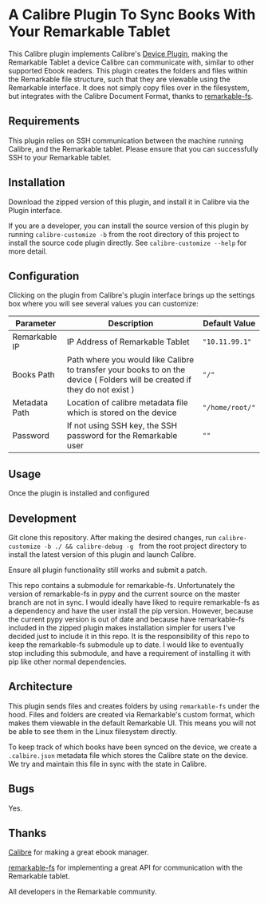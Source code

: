 A Calibre Plugin To Sync Books With Your Remarkable Tablet
==========================================================
This Calibre plugin implements Calibre's [Device Plugin](https://manual.calibre-ebook.com/plugins.html#module-calibre.devices.interface), 
making the Remarkable  Tablet a device Calibre can communicate with, similar to other supported Ebook readers. 
This plugin creates the folders and files within the Remarkable file structure, such that they are viewable using the 
Remarkable interface. It does not  simply copy files over in the filesystem, but integrates with the Calibre Document 
Format, thanks to [remarkable-fs](https://github.com/nick8325/remarkable-fs).

Requirements
------------
This plugin relies on SSH communication between the machine running Calibre, and the Remarkable tablet. Please ensure
that you can successfully SSH to your Remarkable tablet.

Installation
------------
Download the zipped version of this plugin, and install it in Calibre via the Plugin interface.

If you are a developer, you can install the source version of this plugin by running `calibre-customize -b` from the
root directory of this project to install the source code plugin directly. See 
`calibre-customize --help` for more detail.

Configuration
-------------
Clicking on the plugin from Calibre's plugin interface brings up the settings box where you will see several values
you can customize:

| Parameter     | Description                                                                                                                       | Default Value   |
|---------------|-----------------------------------------------------------------------------------------------------------------------------------|-----------------|
| Remarkable IP | IP Address of Remarkable Tablet                                                                                                   | `"10.11.99.1"`  |
| Books Path    | Path where you would like Calibre to transfer your books to on the device ( Folders will be created if they do not exist )        | `"/"`           |
| Metadata Path | Location of calibre metadata file which is stored on the device                                                                   | `"/home/root/"` |
| Password      | If not using SSH key, the SSH password for the Remarkable user                                                                    | `""`            |

Usage
-----
Once the plugin is installed and configured


Development
-----------
Git clone this repository. After making the desired changes, run `calibre-customize -b ./ && calibre-debug -g ` from the
root project directory to install the latest version of this plugin and launch Calibre.

Ensure all plugin functionality still works and submit a patch.

This repo contains a submodule for remarkable-fs. Unfortunately the version of remarkable-fs in pypy and the current
source on the master branch are not in sync. I would ideally have liked to require remarkable-fs as a dependency and have
the user install the pip version. However, because the current pypy version is out of date and because have remarkable-fs
included in the zipped plugin makes installation simpler for users I've decided just to include it in this repo. It is
the responsibility of this repo to keep the remarkable-fs submodule up to date. I would like to eventually stop
including this submodule, and have a requirement of installing it with pip like other normal dependencies.

Architecture
------------
This plugin sends files and creates folders by using `remarkable-fs` under the hood. Files and folders are created via
Remarkable's custom format, which makes them viewable in the default Remarkable UI. This means you will not be able to
see them in the Linux filesystem directly.

To keep track of which books have been synced on the device, we create a `.calbire.json` metadata file which stores the
Calibre state on the device. We try and maintain this file in sync with the state in Calibre.

Bugs
----
Yes.

Thanks
------
[Calibre](https://github.com/kovidgoyal/calibre) for making a great ebook manager.

[remarkable-fs](https://github.com/nick8325/remarkable-fs) for implementing a great API for 
communication with the Remarkable tablet.

All developers in the Remarkable community.